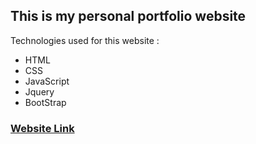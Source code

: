 ## This is my personal portfolio website
Technologies used for this website :<br />
- HTML<br />
- CSS<br />
- JavaScript<br />
- Jquery<br />
- BootStrap<br />

### [Website Link](https://nagavinay017.github.io/cnvs_portfolio/)
